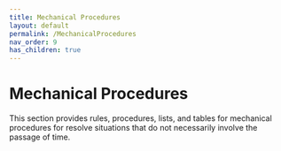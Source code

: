 ```yaml
---
title: Mechanical Procedures
layout: default
permalink: /MechanicalProcedures
nav_order: 9
has_children: true
---
```


# Mechanical Procedures

This section provides rules, procedures, lists, and tables for mechanical procedures for resolve situations that do not necessarily involve the passage of time. 